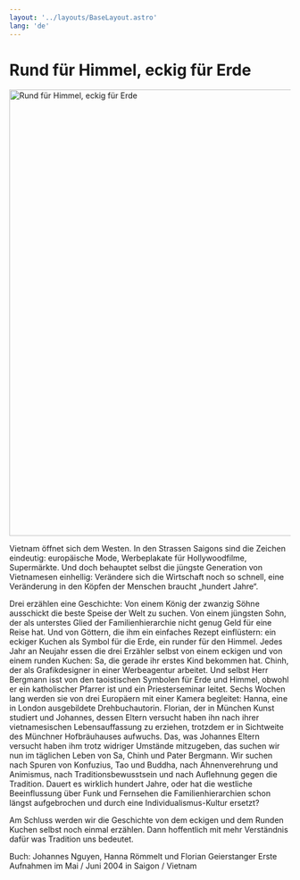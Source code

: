 ```yaml
---
layout: '../layouts/BaseLayout.astro'
lang: 'de'
---
```


# Rund für Himmel, eckig für Erde

<img src="/projekte/vietnam_banhchung.jpg" data-query="?800&amp;nolink" width="800" alt="Rund für Himmel, eckig für Erde" />

Vietnam öffnet sich dem Westen. In den Strassen Saigons sind die Zeichen eindeutig: europäische Mode, Werbeplakate für Hollywoodfilme, Supermärkte. Und doch behauptet selbst die jüngste Generation von Vietnamesen einhellig: Verändere sich die Wirtschaft noch so schnell, eine Veränderung in den Köpfen der Menschen braucht „hundert Jahre“.

Drei erzählen eine Geschichte: Von einem König der zwanzig Söhne ausschickt die beste Speise der Welt zu suchen. Von einem jüngsten Sohn, der als unterstes Glied der Familienhierarchie nicht genug Geld für eine Reise hat. Und von Göttern, die ihm ein einfaches Rezept einflüstern: ein eckiger Kuchen als Symbol für die Erde, ein runder für den Himmel. Jedes Jahr an Neujahr essen die drei Erzähler selbst von einem eckigen und von einem runden Kuchen: Sa, die gerade ihr erstes Kind bekommen hat. Chinh, der als Grafikdesigner in einer Werbeagentur arbeitet. Und selbst Herr Bergmann isst von den taoistischen Symbolen für Erde und Himmel, obwohl er ein katholischer Pfarrer ist und ein Priesterseminar leitet. Sechs Wochen lang werden sie von drei Europäern mit einer Kamera begleitet: Hanna, eine in London ausgebildete Drehbuchautorin. Florian, der in München Kunst studiert und Johannes, dessen Eltern versucht haben ihn nach ihrer vietnamesischen Lebensauffassung zu erziehen, trotzdem er in Sichtweite des Münchner Hofbräuhauses aufwuchs. Das, was Johannes Eltern versucht haben ihm trotz widriger Umstände mitzugeben, das suchen wir nun im täglichen Leben von Sa, Chinh und Pater Bergmann. Wir suchen nach Spuren von Konfuzius, Tao und Buddha, nach Ahnenverehrung und Animismus, nach Traditionsbewusstsein und nach Auflehnung gegen die Tradition. Dauert es wirklich hundert Jahre, oder hat die westliche Beeinflussung über Funk und Fernsehen die Familienhierarchien schon längst aufgebrochen und durch eine Individualismus-Kultur ersetzt?

Am Schluss werden wir die Geschichte von dem eckigen und dem Runden Kuchen selbst noch einmal erzählen. Dann hoffentlich mit mehr Verständnis dafür was Tradition uns bedeutet.

  
Buch: Johannes Nguyen, Hanna Römmelt und Florian Geierstanger Erste Aufnahmen im Mai / Juni 2004 in Saigon / Vietnam
